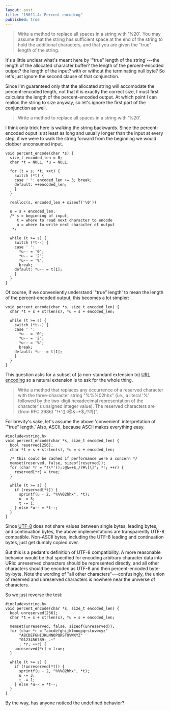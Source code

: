 ```yaml
---
layout: post
title: "150?1.4: Percent-encoding"
published: true
---
```


> Write a method to replace all spaces in a string with '%20'.  You may
> assume that the string has sufficient space at the end of the string
> to hold the additional characters, and that you are given the "true"
> length of the string.

It's a little unclear what's meant here by '"true" length of the
string'---the length of the allocated character buffer? the length of
the percent-encoded output? the length of the input? with or without the
terminating null byte?  So let's just ignore the second clause of that
conjunction.

Since I'm guaranteed only that the allocated string will accomodate the
percent-encoded length, not that it is exactly the correct size, I must
first calculate the length of the percent-encoded output.  At which
point I can realloc the string to size anyway, so let's ignore the first
part of the conjunction as well.

> Write a method to replace all spaces in a string with '%20'.

I think only trick here is walking the string backwards.  Since the
percent-encoded ouput is at least as long and usually longer than the
input at every step, if we were to walk the string forward from the
beginning we would clobber unconsumed input.

    void percent_encode(char *s) {
      size_t encoded_len = 0;
      char *t = NULL, *u = NULL;

      for (t = s; *t; ++t) {
        switch (*t) {
        case ' ': encoded_len += 3; break;
        default: ++encoded_len;
        }
      }

      realloc(s, encoded_len + sizeof('\0'))

      u = s + encoded_len;
      /* s = beginning of input,
         t = where to read next character to encode
         u = where to write next character of output
       */

      while (t >= s) {
        switch (*t--) {
        case ' ':
          *u-- = '0';
          *u-- = '2';
          *u-- = '%';
          break;
        default: *u-- = t[1];
        }
      }
    }

Of course, if we conveniently understand '"true" length' to mean the
length of the percent-encoded output, this becomes a lot simpler:

    void percent_encode(char *s, size_t encoded_len) {
      char *t = s + strlen(s), *u = s + encoded_len;

      while (t >= s) {
        switch (*t--) {
        case ' ':
          *u-- = '0';
          *u-- = '2';
          *u-- = '%';
          break;
        default: *u-- = t[1];
        }
      }
    }

This question asks for a subset of (a non-standard extension to) 
[URL encoding](http://en.wikipedia.org/wiki/Percent-encoding)
so a natural extension is to ask for the whole thing. 

> Write a method that replaces any occurrence of a reserved character
> with the three-character string "%%%02hhx" (i.e., a literal '%'
> followed by the two-digit hexadecimal representation of the
> character's unsigned integer value).  The reserved characters are
> (from RFC 3986) "!\*'();:@&=+$,/?#\[\]".

For brevity's sake, let's assume the above 'convenient' interpretation
of '"true" length.'  Also, ASCII, because ASCII makes everything easy.

    #include<string.h>
    void percent_encode(char *s, size_t encoded_len) {
      bool reserved[256];
      char *t = s + strlen(s), *u = s + encoded_len;

      /* this could be cached if performance were a concern */
      memset(reserved, false, sizeof(reserved));
      for (char *r = "!\*'();:@&=+$,/?#\[\]"; *r; ++r) {
        reserved[*r] = true;
      }

      while (t >= s) {
        if (reserved[*t]) {
          sprintf(u - 2, "%%%02hhx", *t);
          u -= 3;
          t -= 1;
        } else *u-- = *t--;
      }
    }

Since [UTF-8](http://en.wikipedia.org/wiki/Utf-8#Description) does not
share values between single bytes, leading bytes, and continuation
bytes, the above implementations are transparently UTF-8 compatible.
Non-ASCII bytes, including the UTF-8 leading and continuation bytes,
just get dumbly copied over.

But this is a pedant's definition of UTF-8 compatibility.  A more
reasonable behavior would be that specified for encoding arbitrary
character data into URIs:  unreserved characters should be represented
directly, and all other characters should be encoded as UTF-8 and then
percent-encoded byte-by-byte.  Note the wording of "all other
characters"---confusingly, the union of reserved and unreserved
characters is nowhere near the universe of characters.

So we just reverse the test:

    #include<string.h>
    void percent_encode(char *s, size_t encoded_len) {
      bool unreserved[256];
      char *t = s + strlen(s), *u = s + encoded_len;

      memset(unreserved, false, sizeof(unreserved));
      for (char *r = "abcdefghijklmnopqrstuvwxyz"
          "ABCDEFGHIJKLMNOPQRSTUVWXYZ"
          "0123456789-_.~"
          ; *r; ++r) {
        unreserved[*r] = true;
      }

      while (t >= s) {
        if (!unreserved[*t]) {
          sprintf(u - 2, "%%%02hhx", *t);
          u -= 3;
          t -= 1;
        } else *u-- = *t--;
      }
    }

By the way, has anyone noticed the undefined behavior?
